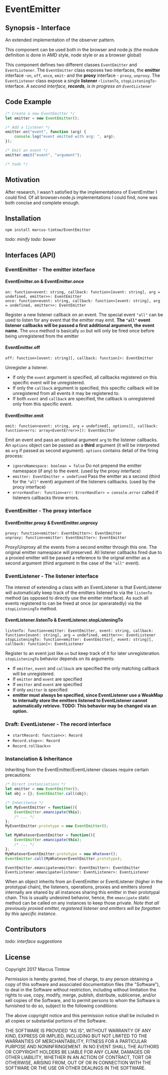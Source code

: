 # EventEmitter


## Synopsis - Interface

An extended implementation of the observer pattern.

This component can be used both in the browser and node.js (the module definition is done in AMD style, node style or as a browser global)

This component defines two different classes `EventEmitter` and `EventListener`. The `EventEmitter` class exposes two interfaces, the **emitter** interface -`on`, `off`, `once`, `emit`- and the **proxy** interface - `proxy`, `unproxy`. 
The `EventListener` class expose a single **listener** -`listenTo`, `stopListeningTo`- interface. 
*A second interface, **records**, is in progress on `EventListener`*


## Code Example

```javascript
/* Create a new EventEmitter */
let emitter = new EventEmitter();

/* Add a listener */
emitter.on("event", function (arg) {
    console.log("event emitted with arg: ", arg);
});

/* Emit an event */
emitter.emit("event", "argument");

/* todo */
```

## Motivation

After research, I wasn't satisfied by the implementations of EventEmitter I could find. Of all browser+node.js implementations I could find, none was both concise and complete enough. 

## Installation

```
npm install marcus-timtow/EventEmitter
```
*todo: minify*
*todo: bower*

## Interfaces (API)

### EventEmitter - The **emitter** interface

#### EventEmitter.on & EventEmitter.once
```
on: function<event: string, callback: function<[event: string], arg = undefined, emitter>>: EventEmitter
once: function<event: string, callback: function<[event: string], arg = undefined, emitter>>: EventEmitter
``` 
Register a new listener callback on an event. The special event `"all"` can be used to listen for any event that the emitter may emit. **The `"all"` event listener callbacks will be passed a first additional argument, the event name.**
The `once` method is basically `on` but will only be fired once before being unregistered from the emitter

#### EventEmitter.off
```
off: function<[event: string][, callback: function]>: EventEmitter
```
Unregister a listener.
 * If only the `event` argument is specified, all callbacks registered on this specific event will be unregistered.
 * If only the `callback` argument is specified, this specific callback will be unregistered from all events it may be registered to.
 * If both `event` and `callback` are specified, the callback is unregistered only from this specific event.

#### EventEmitter.emit
```
emit: function<event: string, arg = undefined[, options][, callback: function<errs: array<EventError>>]): EventEmitter
```
Emit an event and pass an optional argument `arg` to the listener callbacks. 
An `options` object can be passed as a **third** argument (it will be interpreted as `arg` if passed as second argument). `options` contains detail of the firing process:
 * `ignoreNamespace: boolean = false` Do not prepend the emitter namespace (if any) to the event. (used by the proxy interface)
 * `emitter: EventEmitter = undefined` Pass the emitter as a second (third for the `"all"` event) argument of the listeners callbacks. (used by the procy interface)
 * `errorHandler: function<err: ErrorHandler> = console.error` called if listeners callbacks throw errors.

### EventEmitter - The **proxy** interface

#### EventEmitter.proxy & EventEmitter.unproxy
```
proxy: function<emitter: EventEmitter>: EventEmitter
unproxy: function<emitter: EventEmitter>: EventEmitter
```
Proxy/Unproxy all the events from a second emitter through this one. The original emitter namespace will preserved.
All listener callbacks fired due to a proxied emitter will be passed a reference to the orignal emitter as a second argument (third argument in the case of the `"all"` event).

### EventListener - The **listener** interface

The interest of extending a class with an EventListener is that EventListener will automatically keep track of the emitters listened to via the `listenTo` method (as opposed to directly use the emitter interface). As such all events registered to can be freed at once (or speraratedly) via the `stopListeningTo` method.

#### EventListener.listenTo & EventListener.stopListeningTo
```
listenTo: function<emitter: EventEmitter, event: string, callback: function<[event: string], arg = undefined, emitter>>: EventListener
stopListeningTo: function<emitter: EventEmitter[, event: string][, callback: function]>: EventListener
```
Register to an event just like `on` but keep track of it for later unregisteration.
`stopListeningTo` behavior depends on its arguments:
 * If `emitter`, `event` and `callback` are specified the only matching callback will be unregistered.
 * If `emitter` and `event` are specified
 * If `emitter` and `event` are specified
 * If only `emitter` is specified
 * **emitter must always be specified, since EventListener use a WeakMap to internally store the emitters listened to EventListener cannot automatically retrieve. TODO: This behavior may be changed via an option.**

### **Draft**: EventListener - The **record** interface

 * `startRecord: function<>: Record`
 * `Record.stop<>: Record`
 * `Record.rollback<>`
 
### Instanciation & Inheritance

Inheriting from the EventEmitter/EventListener classes require certain precautions:
```javascript
/* Direct instanciations */
let emitter = new EventEmitter(); 
let obj = {}; EventEmitter.call(obj);

/* Inheritence */
let MyEventEmitter = function(){
    EventEmitter.emancipate(this);
    /* ... */
};
MyEventEmitter.prototype = new EventEmitter();

let MyWhateverEventEmitter = function(){
    EventEmitter.emancipate(this);
    /* ... */
};
MyWhateverEventEmitter.prototype = new Whatever();
EventEmitter.call(MyWhateverEventEmitter.prototype);
```

```
EventEmitter.emancipate<emitter: EventEmitter>: EventEmitter
EventListener.emancipate<listener: EventListener>: EventListener
```

When an object inherits from an EventEmitter or EventListener (higher in the prototypal chain), the listeners, operations, proxies and emitters stored internally are shared by all instances sharing this emitter in their prototypal chain. This is usually undesired behavior, hence, the `emancipate` static method can be called on any instances to keep those private. *Note that all previously proxied emitter, registered listener and emitters will be forgotten by this specific instance.*


## Contributors

*todo: interface suggestions*

## License

Copyright 2017 Marcus Timtow

Permission is hereby granted, free of charge, to any person obtaining a copy of this software and associated documentation files (the "Software"), to deal in the Software without restriction, including without limitation the rights to use, copy, modify, merge, publish, distribute, sublicense, and/or sell copies of the Software, and to permit persons to whom the Software is furnished to do so, subject to the following conditions:

The above copyright notice and this permission notice shall be included in all copies or substantial portions of the Software.

THE SOFTWARE IS PROVIDED "AS IS", WITHOUT WARRANTY OF ANY KIND, EXPRESS OR IMPLIED, INCLUDING BUT NOT LIMITED TO THE WARRANTIES OF MERCHANTABILITY, FITNESS FOR A PARTICULAR PURPOSE AND NONINFRINGEMENT. IN NO EVENT SHALL THE AUTHORS OR COPYRIGHT HOLDERS BE LIABLE FOR ANY CLAIM, DAMAGES OR OTHER LIABILITY, WHETHER IN AN ACTION OF CONTRACT, TORT OR OTHERWISE, ARISING FROM, OUT OF OR IN CONNECTION WITH THE SOFTWARE OR THE USE OR OTHER DEALINGS IN THE SOFTWARE.

